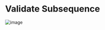 # Validate Subsequence

![image](https://github.com/user-attachments/assets/d170c47a-5131-4d6d-9c2b-250ec486f9c8)
